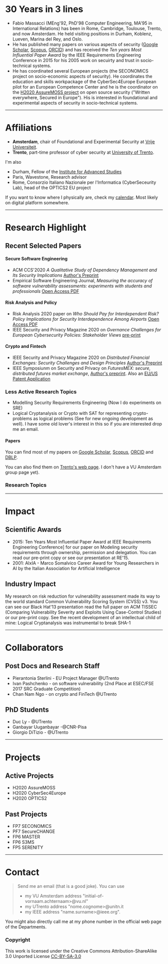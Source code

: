 # 30 Years in 3 lines

- Fabio Massacci (MEng'92, PhD'98 Computer Engineering, MA'95 in International Relations) has been in Rome, Cambridge, Toulouse, Trento, and now Amsterdam. He held
visiting positions in Durham, Koblenz, Lueven, Marina del Rey, and Oslo. 
- He has published many papers on various aspects of security ([Google Scholar](https://scholar.google.com/citations?hl=en&user=gC_ZVPgAAAAJ&sortby=pubdate), [Scopus](https://www.scopus.com/authid/detail.uri?authorId=55167501300), [ORCID](https://orcid.org/0000-0002-1091-8486)) and has received the *Ten years Most Influential Paper Award* by the IEEE Requirements Engineering 
Conference in 2015 for his 2005 work on secuirty and trust in socio-technical systems. 
- He has coordinated several European projects (the SECONOMICS project on socio-economic aspects of security). He coordinates the education 
and skills workpackage of the CyberSec4Europe European pilot for an European Competence Center and he is the coordinator on the 
[H2020 AssureMOSS project](https://assuremoss.eu/) on open source security ("Written everywhere, Secured in Europe"). His is interested in foundational and experimental aspects 
of security in socio-technical systems.

* * *

# Affiliations

- **Amsterdam**, chair of Foundational and Experimental Security at [Vrije Universiteit](https://www.vu.vl).
- **Trento**, part-time professor of cyber security at [University of Trento](https://www.unitn.it).

I'm also
- Durham, Fellow of the [Institute for Advanced Studies](https://www.dur.ac.uk/ias/)
- Paris, Wavestone, Research advisor
- Rome, Consorzio Italiano Nazionale per l'Informatica (CyberSeceurity Lab), head of the OPTICS2 EU project


If you want to know where I physically are, check my [calendar](https://calendar.google.com/calendar/embed?src=fabio.massacci@ieee.org). Most likely on digital platform somewhere.

* * *

# Research Highlight

## Recent Selected Papers

#### Secure Software Engineering
  - ACM CCS'2020 *A Qualitative Study of Dependency Management and Its Security Implications* [Author's Preprint](https://securitylab.disi.unitn.it/lib/exe/fetch.php?media=research_activities:experiments:ccs-2020-preprint.pdf)
  - Empirical Software Engineering Journal, *Measuring the accuracy of software vulnerability assessments: experiments with students and professionals* [Open Access PDF](https://doi.org/10.1007/s10664-019-09797-4)

#### Risk Analysis and Policy
  - Risk Analysis 2020 paper on *Who Should Pay for Interdependent Risk? Policy Implications for Security Interdependence Among Airports* [Open Access PDF](https://doi.org/10.1111/risa.13454)
  - IEEE Security and Privacy Magazine 2020 on *Gvernance Challenges for European Cybersecurity Policies: Stakeholder Views* [pre-print](https://securitylab.disi.unitn.it/lib/exe/fetch.php?media=research_activities:economics:ieee_governance_v28-cleaned.pdf)

#### Crypto and Fintech
  - IEEE Security and Privacy Magazine 2020 on *Distributed Financial Exchanges: Security Challenges and Design Principles* [Author's Preprint](https://securitylab.disi.unitn.it/doku.php?id=sp-2019-05-0134.r1_ngo.pdf)
  - IEEE Symposiunm on Security and Privacy on *FuturesMEX: secure, distributed futures market exchange*, [Author's preprint](https://securitylab.disi.unitn.it/lib/exe/fetch.php?media=sp18proceedings.pdf). Also an [EU/US Patent Application](https://patentimages.storage.googleapis.com/33/02/e7/6deebeae0a1845/US20190244290A1.pdf)

### Less Active Research Topics 	
- Modelling Security Requirements Engineering (Now I do experiments on SRE)
- Logical Cryptanalysis or Crypto with SAT for representing crypto-problems as logical problems (See for new ongoing development as well). I have some old lover's interest in 
this so if you are interested drop me an email.

#### Papers 
You can find most of my papers on [Google Scholar](https://scholar.google.com/citations?hl=en&user=gC_ZVPgAAAAJ&sortby=pubdate), [Scopus](https://www.scopus.com/authid/detail.uri?authorId=55167501300), [ORCID](https://orcid.org/0000-0002-1091-8486) and [DBLP](https://dblp.org/pid/59/6145.html).

You can also find them on [Trento's web page](https://securitylab.disi.unitn.it/doku.php?id=publications). I don't have a VU Amsterdam group page yet).

### Research Topics

* * *
# Impact 	

## Scientific Awards
- 2015: Ten Years Most Influential Paper Award at IEEE Requirements Engineering Conference] for our paper on Modeling security requirements through ownership, permission and delegation. You can read our pre-print copy or see our presentation at RE'15.
- 2001: AIxIA - Marco Somalvico Career Award for Young Researchers in AI by the Italian Association for Artificial Intelligence

## Industry Impact
My research on risk reduction for vulnerability assessment made its way to the world standard Common Vulnerability Scoring System (CVSS) v3. You can see our Black Hat'13 presentation read the full paper on ACM TISSEC (Comparing Vulnerability Severity and Exploits Using Case-Control Studies) or our pre-print copy.
See the recent development of an intellectual child of mine: Logical Cryptanalysis was instrumental to break SHA-1

* * *
# Collaborators	

## Post Docs and Research Staff
- Pierantonia Sterlini - EU Project Manager @UTrento
- Ivan Pashchenko - on software vulnerability (2nd Place at ESEC/FSE 2017 SRC Graduate Competition)
- Chan Nam Ngo - on crypto and FinTech @UTrento

## PhD Students
- Duc Ly - @UTrento
- Ganbayar Uuganbayar -@CNR-Pisa
- Giorgio DiTizio - @UTrento

* * *
# Projects 

## Active Projects
- H2020 AssureMOSS
- H2020 CyberSec4Europe
- H2020 OPTICS2

## Past Projects
- FP7 SECONOMICS
- PF7 SecureCHANGE
- FP6 MASTER
- FP6 S3MS
- FP5 SERENITY

* * * 
# Contact 

> Send me an email (that is a good joke). You can use 
> - my VU Amsterdam address "initial-of-vornaam.achternaam>@vu.nl" 
> - my UTrento address "nome.cognome>@unitn.it
> - my IEEE address "name.surname>@ieee.org".
  
You might also directly call me at my phone number in the official web page of the Departments.

### Copyright
This work is licensed under the Creative Commons Attribution-ShareAlike 3.0 Unported License [CC-BY-SA-3.0](https://creativecommons.org/licenses/by-sa/3.0/)

